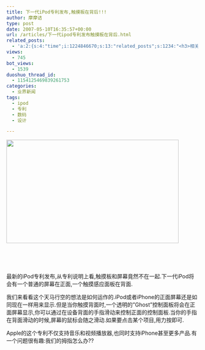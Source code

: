 ```yaml
---
title: 下一代iPod专利发布,触摸板在背后!!!
author: 摩摩诘
type: post
date: 2007-05-10T16:35:57+00:00
url: /articles/下一代ipod专利发布触摸板在背后.html
related_posts:
  - 'a:2:{s:4:"time";i:1224846670;s:13:"related_posts";s:1234:"<h3>相关日志</h3><ul class="related_post"><li><a href="http://www.digglife.cn/articles/first-look-ipod-nano.html" title="iPod Nano初体验">iPod Nano初体验</a></li><li><a href="http://www.digglife.cn/articles/8-concept-design-of-iphone.html" title="8款超酷的iPhone概念设计">8款超酷的iPhone概念设计</a></li><li><a href="http://www.digglife.cn/articles/psd-design-resource-download.html" title="Web2.0风格的PSD格式网页素材包下载">Web2.0风格的PSD格式网页素材包下载</a></li><li><a href="http://www.digglife.cn/articles/3d-package.html" title="在线制作商品包装图片:3D-Pack">在线制作商品包装图片:3D-Pack</a></li><li><a href="http://www.digglife.cn/articles/round-pic.html" title="归来:在线给图片加上圆角效果Round Pic">归来:在线给图片加上圆角效果Round Pic</a></li><li><a href="http://www.digglife.cn/articles/ipod-touchvx858vx878microsdminisd.html" title="与iPod touch一模一样的中国制多媒体播放机">与iPod touch一模一样的中国制多媒体播放机</a></li><li><a href="http://www.digglife.cn/articles/design-favicon-online-favikon.html" title="Favikon:简单制作网站Favicon">Favikon:简单制作网站Favicon</a></li></ul>";}'
views:
  - 745
bot_views:
  - 1539
duoshuo_thread_id:
  - 1154125469839261753
categories:
  - 业界新闻
tags:
  - ipod
  - 专利
  - 数码
  - 设计

---
```

<a href="https://www.digglife.net/wp-content/uploads/3/379/2007/05/windowslivewriteripod-840patentipd4.png" atomicselection="true"><img style="border-top-width: 0px; border-left-width: 0px; border-bottom-width: 0px; border-right-width: 0px" height="270" src="http://digglife.qiniudn.com/wp-content/uploads/3/379/2007/05/windowslivewriteripod-840patentipd-thumb2.png" width="450" border="0" /></a> 

&nbsp;

&nbsp; 

最新的iPod专利发布,从专利说明上看,触摸板和屏幕竟然不在一起.下一代iPod将会有一个普通的屏幕在正面,一个触摸感应面板在背面. 

我们来看看这个天马行空的想法是如何运作的.iPod或者iPhone的正面屏幕还是如同现在一样用来显示.但是当你触摸背面时,一个透明的&#8221;Ghost&#8221;控制面板将会在正面屏幕显示,你可以通过在设备背面的手指滑动来控制正面的控制面板.当你的手指在背面滑动的时候,屏幕的鼠标会随之滑动.如果要点击某个项目,用力按即可. 

Apple的这个专利不仅支持音乐和视频播放器,也同时支持iPhone甚至更多产品.有一个问题很有趣:我们的拇指怎么办??